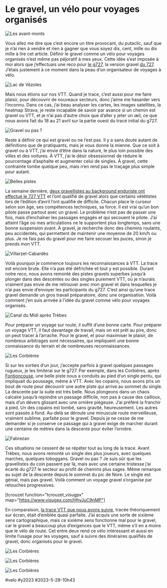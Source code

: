 # Le gravel, un vélo pour voyages organisés

![Les avant-monts](_i/IMG_2033.webp)

Vous allez me dire que c’est encore un titre provocant, du putaclic, sauf que je n’ai rien à vendre et rien à gagner que vous soyez dix, cent, mille ou dix mille à lire cet article. Définir le gravel comme un vélo pour voyages organisés n’est même pas péjoratif à mes yeux. Cette idée s’est imposée à moi alors que j’effectuais une reco pour [le g727](https://727bikepacking.fr/g727/), la version gravel [du 727](https://727bikepacking.fr/). J’étais justement à ce moment dans la peau d’un organisateur de voyages à vélo.

![Lac de Vézoles](_i/IMG_2055.webp)

Mais nous étions sur nos VTT. Quand je trace, c’est aussi pour me faire plaisir, pour découvrir de nouveaux secteurs, donc j’aime me hasarder vers l’inconnu. Dans ce cas, j’ai beau analyser les cartes, les images satellites, la heatmap Strava, je reste incapable de savoir par avance si un chemin est gravel ou VTT, et je n’ai pas d’autre choix que d’aller y jeter un œil, ce que nous avons fait du 18 au 21 avril sur la partie ouest du tracé initial du g727.

![Gravel ou pas ?](_i/IMG_2061.webp)

Reste à définir ce qui est gravel ou ne l’est pas. Il y a sans doute autant de définitions que de pratiquants, mais je vous donne la mienne. Que ce soit à gravel ou à VTT, j’ai envie d’être dans la nature, le plus loin possible des villes et des voitures. À VTT, j’ai le désir obsessionnel de réduire le pourcentage d’asphalte et augmenter celui de singles. À gravel, cette contrainte tombe quelque peu, mais n’en rend pas le traçage plus simple pour autant.

![Belles pistes](_i/IMG_2068.webp)

La semaine dernière, [deux gravellistes au background enduriste ont effectué le 727 VTT](https://www.facebook.com/groups/1956177877969720/posts/3452294968357996/) et l’ont qualifié de gravel alors que certains vététistes lors de l’édition d’avril l’ont qualifié de difficile. Chacun place le curseur selon son âge, ses compétences techniques, sa force. Il est vrai qu’un bon pilote passe partout avec un gravel. Le problème n’est pas de passer une fois, mais d’enchaîner les passages engagés et qui secouent le pilote. J’ai atteint l’âge où mes articulations ne le supportent plus longtemps, sans une bonne suspension avant. À gravel, je recherche donc des chemins roulants, peu accidentés, qui permettent de maintenir une moyenne de 20 km/h ou plus. Je ne fais pas du gravel pour me faire secouer les puces, sinon je prends mon VTT.

![Villarzel-Cabardès](_i/IMG_2082.webp)

Voilà pourquoi je commence toujours les reconnaissances à VTT. La trace est encore brute. Elle n’a pas été défrichée et tout y est possible. Durant notre reco, nous avons remonté des pistes gravels superbes jusqu’à plonger dans des descentes ou des singles purement VTT, où je n’aurais vraiment pas envie de me retrouver avec mon gravel et dans lesquelles je n’ai pas envie d’envoyer les participants du g727. C’est ainsi qu’une trace gravel demande un gros travail préparatoire, donc une organisation. Voilà comment j’en suis arrivée à l’idée du gravel comme vélo pour voyages organisés.

![Canal du Midi après Trèbes](_i/IMG_2095.webp)

Pour préparer un voyage sur route, il suffit d’une bonne carte. Pour préparer un voyage VTT, il faut davantage de travail, mais on est prêt au pire, donc on peut tracer à l’arrache. Pour le gravel, et pour maximiser le plaisir, de nombreux arbitrages sont nécessaires, qui impliquent une bonne connaissance du terrain et de nombreuses reconnaissances.

![Les Corbières](_i/IMG_2089.webp)

Si sur les sorties d’un jour, j’accepte parfois à gravel quelques passages rugueux, je les limiterai sur le g727. Par exemple, dans les Corbières, après [Fontjoncouse](https://fr.wikipedia.org/wiki/Fontjoncouse), une belle piste nous a conduits au pied d’un single pentu, qui impliquait du poussage, même à VTT. Avec les copains, nous avons pris un bout de route pour découvrir une autre piste qui arrive au sommet du single. La descente par la suite est très belle. Nous plongeons dans un chaos calcaire jusqu’à rejoindre un passage difficile, non pas à cause des cailloux, mais d’un dévers glissant avec une ornière piégeuse. J’ai préféré la franchir à pied. Un des copains est tombé, sans gravité, heureusement. Les autres sont passés à fond. Au-delà se déroule une minuscule route merveilleuse, vraiment sublime, parfaite pour le gravel. Depuis je ne cesse de me demander si je conserve ce passage qui à gravel exige de marcher durant une centaine de mètres dans la descente pour éviter l’ornière.

![Fabrezan](_i/IMG_2113.webp)

Ces situations ne cessent de se répéter tout au long de la trace. Avant Trèbes, nous avons remonté un single des plus joueurs, avec quelques marches, quelques toboggans. Gravel ou pas ? Je suis sûr que les gravellistes du coin passent par là, mais avec une certaine tristesse j’ai écarté du g727 le secteur au profit de chemins plus sages. Même remarque au sujet de la descente depuis le sommet du pic de Nore. Le single est génial, mais pas gravel. Voilà comment un voyage gravel s’organise par retouches progressives.

[tcrouzet function="tcrouzet\_visugpx" map="https://www.visugpx.com/HhyJuC9nMP"]

En comparaison, [la trace VTT que nous avons suivie](https://www.visugpx.com/HhyJuC9nMP), tracée théoriquement sur écran, était d’emblée quasi parfaite. J’ai acquis une sorte de sixième sens cartographique, mais ce sixième sens fonctionne mal pour le gravel, car le gravel a beaucoup plus d’exigences que le VTT, même s’il en a moins que le vélo de route. Cet entre deux rend ce vélo intéressant et aussi en limite l’usage pour les voyages, sauf à suivre des itinéraires qualifiés de gravel, donc organisés pour le gravel.

![Les Corbières](_i/IMG_2128.webp)

![Les Corbières](_i/IMG_2145.webp)

![Les Corbières](_i/IMG_2155.webp)

#velo #y2023 #2023-5-28-10h43
